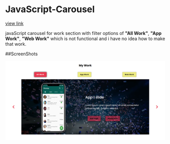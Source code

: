 # JavaScript-Carousel
[view link](https://shahbajjamil.github.io/JavaScript-Carousel/)

javaScript carousel for work section with filter options of **"All Work"**, **"App Work"**, **"Web Work"** which is not functional and i have no idea how to make that work.

##ScreenShots

[<img src="all.png">](https://shahbajjamil.github.io/JavaScript-Carousel/)
